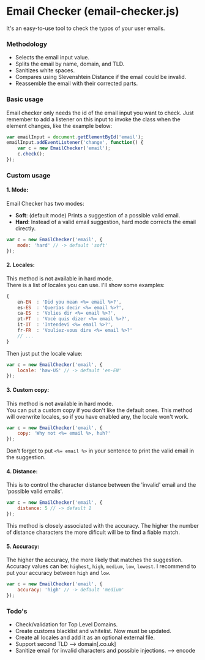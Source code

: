 # Email Checker (email-checker.js)
It's an easy-to-use tool to check the typos of your user emails.

### Methodology
- Selects the email input value.
- Splits the email by name, domain, and TLD.
- Sanitizes white spaces.
- Compares using Slevenshtein Distance if the email could be invalid.
- Reassemble the email with their corrected parts.


### Basic usage
Email checker only needs the id of the email input you want to check. Just remember to add a listener on this input to invoke the class when the element changes, like the example below:
```javascript
var emailInput = document.getElementById('email');
emailInput.addEventListener('change', function() {
    var c = new EmailChecker('email');
    c.check();
});
```

### Custom usage
#### 1. Mode:
Email Checker has two modes: 
- **Soft**: (default mode) Prints a suggestion of a possible valid email.
- **Hard**: Instead of a valid email suggestion, hard mode corrects the email directly.
```javascript
var c = new EmailChecker('email', {
    mode: 'hard' // -> default 'soft'
});
```

#### 2. Locales:
This method is not available in hard mode.<br>
There is a list of locales you can use. I'll show some examples:
```javascript
{
    en-EN  : 'Did you mean <%= email %>?',
    es-ES  : 'Querías decir <%= email %>?',
    ca-ES  : 'Volies dir <%= email %>?',
    pt-PT  : 'Você quis dizer <%= email %>?',
    it-IT  : 'Intendevi <%= email %>?',
    fr-FR  : 'Vouliez-vous dire <%= email %>?'
    // ...
}
```
Then just put the locale value:
```javascript
var c = new EmailChecker('email', {
    locale: 'haw-US' // -> default 'en-EN'
});
```

#### 3. Custom copy:
This method is not available in hard mode.<br>
You can put a custom copy if you don't like the default ones. This method will overwrite locales, so if you have enabled any, the locale won't work.
```javascript
var c = new EmailChecker('email', {
    copy: 'Why not <%= email %>, huh?'
});
```
Don't forget to put `<%= email %>` in your sentence to print the valid email in the suggestion.

#### 4. Distance:
This is to control the character distance between the 'invalid' email and the 'possible valid emails'.
```javascript
var c = new EmailChecker('email', {
    distance: 5 // -> default 1
});
```
This method is closely associated with the accuracy. The higher the number of distance characters the more dificult will be to find a fiable match.

#### 5. Accuracy:
The higher the accuracy, the more likely that matches the suggestion.
Accuracy values can be: `highest`, `high`, `medium`, `low`, `lowest`. I recommend to put your accuracy between `high` and `low`.
```javascript
var c = new EmailChecker('email', {
    accuracy: 'high' // -> default 'medium'
});
```

### Todo's
- Check/validation for Top Level Domains.
- Create customs blacklist and whitelist. Now must be updated. 
- Create all locales and add it as an optional external file.
- Support second TLD --> domain[.co.uk]
- Sanitize email for invalid characters and possible injections. --> encode
